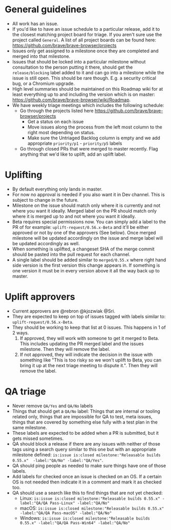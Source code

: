 # General guidelines

- All work has an issue.
- If you'd like to have an issue schedule to a particular release, add it to the closest matching project board for triage.  If you aren't sure use the project called `General`.  A list of all project boards can be found here: https://github.com/brave/brave-browser/projects
- Issues only get assigned to a milestone once they are completed and merged into that milestone.
- Issues that should be locked into a particular milestone without consultation to the person putting it there, should get the `release/blocking` label added to it and can go into a milestone while the issue is still open. This should be rare though.  E.g. a security critical bug, or a Chromium upgrade.
- High level summaries should be maintained on this Roadmap wiki for at least everything up to and including the version which is on master: https://github.com/brave/brave-browser/wiki/Roadmap.
- We have weekly triage meetings which includes the following schedule:
    - Go through the projects listed here https://github.com/brave/brave-browser/projects
      -  Get a status on each issue
      - Move issues along the process from the left most column to the right most depending on status.
      - Make sure the Untriaged Backlog column is empty and we add appropriate `priority/p1` - `priority/p5` labels
    - Go through closed PRs that were merged to master recently.  Flag anything that we'd like to uplift, add an uplift label.  



# Uplifting

- By default everything only lands in master.
- For now no approval is needed if you also want it in Dev channel.  This is subject to change in the future.
- Milestone on the issue should match only where it is currently and not where you want it ideally.  Merged label on the PR should match only where it is merged up to and not where you want it ideally.
- Beta requires special permissions now. You can simply add a label to the PR of for example: `uplift-request/0.56.x-Beta` and it'll be either approved or not by one of the approvers (See below).  Once merged milestone will be updated accordingly on the issue and merge label will be updated accordingly as well. 
- When something is uplifted, a changeset SHA of the merge commit should be pasted into the pull request for each channel.
- A single label should be added similar to `merged/0.55.x` where right hand side version is the first version this change appears in.    If something is one version it must be in every version above it all the way back up to master. 

# Uplift approvers

- Current approvers are @rebron @kjozwiak @Sri.
- They are expected to keep on top of issues tagged with labels similar to: `uplift-request/0.56.x-Beta`.
- They should be working to keep that list at 0 issues. This happens in 1 of 2 ways.
  1. If approved, they will work with someone to get it merged to Beta.  This includes updating the PR merged label and the issues milestone. Then they will remove the label.
  2. If not approved, they will indicate the decision in the issue with something like "This is too risky so we won't uplift to Beta, you can bring it up at the next triage meeting to dispute it.".  Then they will remove the label.

# QA triage

- Never remove `QA/Yes` and `QA/No` labels
- Things that should get a `QA/No` label: Things that are internal or tooling related only, things that are impossible for QA to test, meta issues, things that are covered by something else fully with a test plan in the same milestone.
- These labels are expected to be added when a PR is submitted, but it gets missed sometimes.
- QA should block a release if there are any issues with neither of those tags using a search query similar to this one but with an appropriate milestone defined: `is:issue is:closed milestone:"Releasable builds 0.55.x"  -label:"QA/No" -label:"QA/Yes"`.
- QA should ping people as needed to make sure things have one of those labels.
- Add labels for checked once an issue is checked on an OS.  If a certain OS is not needed then indicate it in a comment and mark it as checked too.
- QA should use a search like this to find things that are not yet checked:
  - Linux: `is:issue is:closed milestone:"Releasable builds 0.55.x" -label:"QA/QA Pass-Linux" -label:"QA/No"`
  - macOS: `is:issue is:closed milestone:"Releasable builds 0.55.x" -label:"QA/QA Pass-macOS" -label:"QA/No"`
  - Windows: `is:issue is:closed milestone:"Releasable builds 0.55.x" -label:"QA/QA Pass-Win64" -label:"QA/No"`


